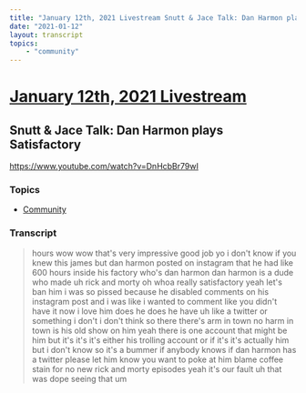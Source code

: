 ```yaml
---
title: "January 12th, 2021 Livestream Snutt & Jace Talk: Dan Harmon plays Satisfactory"
date: "2021-01-12"
layout: transcript
topics:
    - "community"
---
```

# [January 12th, 2021 Livestream](../2021-01-12.md)
## Snutt & Jace Talk: Dan Harmon plays Satisfactory
https://www.youtube.com/watch?v=DnHcbBr79wI

### Topics
* [Community](../topics/community.md)

### Transcript

> hours wow wow that's very impressive good job yo i don't know if you knew this james but dan harmon posted on instagram that he had like 600 hours inside his factory who's dan harmon dan harmon is a dude who made uh rick and morty oh whoa really satisfactory yeah let's ban him i was so pissed because he disabled comments on his instagram post and i was like i wanted to comment like you didn't have it now i love him does he does he have uh like a twitter or something i don't i don't think so there there's arm in town no harm in town is his old show on him yeah there is one account that might be him but it's it's it's either his trolling account or if it's it's actually him but i don't know so it's a bummer if anybody knows if dan harmon has a twitter please let him know you want to poke at him blame coffee stain for no new rick and morty episodes yeah it's our fault uh that was dope seeing that um
